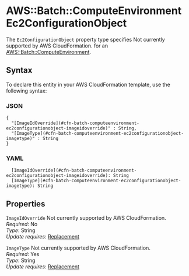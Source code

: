 # AWS::Batch::ComputeEnvironment Ec2ConfigurationObject<a name="aws-properties-batch-computeenvironment-ec2configurationobject"></a>

<a name="aws-properties-batch-computeenvironment-ec2configurationobject-description"></a>The `Ec2ConfigurationObject` property type specifies Not currently supported by AWS CloudFormation\. for an [AWS::Batch::ComputeEnvironment](aws-resource-batch-computeenvironment.md)\.

## Syntax<a name="aws-properties-batch-computeenvironment-ec2configurationobject-syntax"></a>

To declare this entity in your AWS CloudFormation template, use the following syntax:

### JSON<a name="aws-properties-batch-computeenvironment-ec2configurationobject-syntax.json"></a>

```
{
  "[ImageIdOverride](#cfn-batch-computeenvironment-ec2configurationobject-imageidoverride)" : String,
  "[ImageType](#cfn-batch-computeenvironment-ec2configurationobject-imagetype)" : String
}
```

### YAML<a name="aws-properties-batch-computeenvironment-ec2configurationobject-syntax.yaml"></a>

```
  [ImageIdOverride](#cfn-batch-computeenvironment-ec2configurationobject-imageidoverride): String
  [ImageType](#cfn-batch-computeenvironment-ec2configurationobject-imagetype): String
```

## Properties<a name="aws-properties-batch-computeenvironment-ec2configurationobject-properties"></a>

`ImageIdOverride`  <a name="cfn-batch-computeenvironment-ec2configurationobject-imageidoverride"></a>
Not currently supported by AWS CloudFormation\.  
*Required*: No  
*Type*: String  
*Update requires*: [Replacement](https://docs.aws.amazon.com/AWSCloudFormation/latest/UserGuide/using-cfn-updating-stacks-update-behaviors.html#update-replacement)

`ImageType`  <a name="cfn-batch-computeenvironment-ec2configurationobject-imagetype"></a>
Not currently supported by AWS CloudFormation\.  
*Required*: Yes  
*Type*: String  
*Update requires*: [Replacement](https://docs.aws.amazon.com/AWSCloudFormation/latest/UserGuide/using-cfn-updating-stacks-update-behaviors.html#update-replacement)